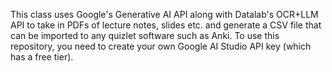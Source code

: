 This class uses Google's Generative AI API along with Datalab's OCR+LLM API to take in PDFs of lecture notes, slides etc. and generate a CSV file that can be imported to any quizlet software such as Anki. To use this repository, you need to create your own Google AI Studio API key (which has a free tier).
